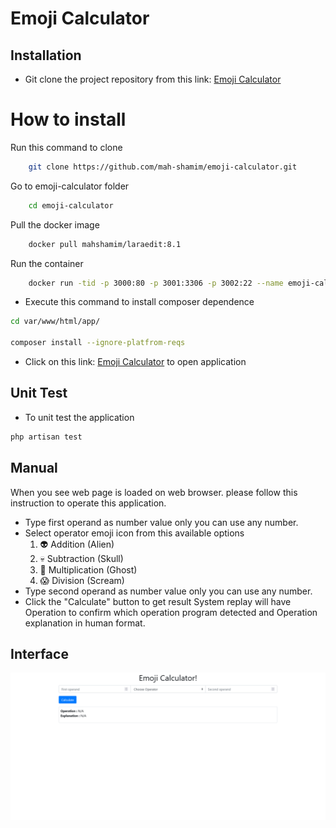 # Emoji Calculator

## Installation
- Git clone the project repository from this link: [Emoji Calculator](https://github.com/mah-shamim/emoji-calculator.git)

# How to install

Run this command to clone
```bash
    git clone https://github.com/mah-shamim/emoji-calculator.git
```

Go to emoji-calculator folder
```bash
    cd emoji-calculator
```

Pull the docker image
```bash
    docker pull mahshamim/laraedit:8.1
```
Run the container
```bash
    docker run -tid -p 3000:80 -p 3001:3306 -p 3002:22 --name emoji-calculator -d -v  /path/to/your/app:/var/www/html/app mahshamim/laraedit:8.1
```

- Execute this  command to install composer dependence
```bash
cd var/www/html/app/

composer install --ignore-platfrom-reqs
```

- Click on this link: [Emoji Calculator](http://127.0.0.1:5004) to open application

## Unit Test
- To unit test the application
```bash
php artisan test
```

## Manual
When you see web page is loaded on web browser. please follow this instruction to operate this application.
- Type first operand as number value only you can use any number.
- Select operator emoji icon from this available options
    1. 👽 Addition (Alien)
    2. 💀 Subtraction (Skull)
    3. 👻 Multiplication (Ghost)
    4. 😱 Division (Scream)
- Type second operand as number value only you can use any number.
- Click the "Calculate" button to get result
  System replay will have Operation to confirm which operation program
  detected and Operation explanation in human format.

## Interface
![Emoji Calculator](emoji-calculator.png)
